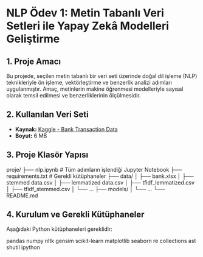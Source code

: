 # NLP Ödev 1: Metin Tabanlı Veri Setleri ile Yapay Zekâ Modelleri Geliştirme

## 1. Proje Amacı
Bu projede, seçilen metin tabanlı bir veri seti üzerinde doğal dil işleme (NLP) teknikleriyle ön işleme, vektörleştirme ve benzerlik analizi adımları uygulanmıştır. Amaç, metinlerin makine öğrenmesi modelleriyle sayısal olarak temsil edilmesi ve benzerliklerinin ölçülmesidir.

## 2. Kullanılan Veri Seti
- **Kaynak:** [Kaggle - Bank Transaction Data](https://www.kaggle.com/datasets/apoorvwatsky/bank-transaction-data)
- **Boyut:** 6 MB

## 3. Proje Klasör Yapısı
proje/
├── nlp.ipynb # Tüm adımların işlendiği Jupyter Notebook
├── requirements.txt # Gerekli kütüphaneler
├── data/
│ ├── bank.xlsx
│ ├── stemmed data.csv
│ ├── lemmatized data.csv
│ ├── tfidf_lemmatized.csv
│ ├── tfidf_stemmed.csv
│ └── ...
├── models/
│ └── ...
└── README.md

## 4. Kurulum ve Gerekli Kütüphaneler
Aşağıdaki Python kütüphaneleri gereklidir:

pandas
numpy
nltk
gensim
scikit-learn
matplotlib
seaborn
re
collections
ast
shutil
ipython

